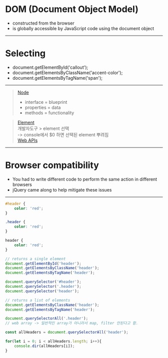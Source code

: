 # DOM (Document Object Model)
- constructed from the browser
- is globally accessible by JavaScript code using the document object
---
# Selecting
- document.getElementById('callout');
- document.getElementsByClassName('accent-color');
- document.getElementsByTagName('span');
---
> [Node](https://developer.mozilla.org/en-US/docs/Web/API/Node)
> - interface = blueprint
> - properties = data
> - methods = functionality  

> [Element](https://developer.mozilla.org/en-US/docs/Web/API/Element)  
> 개발자도구 > element 선택  
> ->  console에서 $0 하면 선택된 element 뿌려짐   
> [Web APIs](https://developer.mozilla.org/en-US/docs/Web/API)
---
# Browser compatibility
- You had to write different code to perform the same action in different browsers
- jQuery came along to help mitigate these issues
---
```css
#header {
    color: 'red';
}

.header {
    color: 'red';
}

header {
    color: 'red';
}
```
```js
// returns a single element
document.getElementById('header');
document.getElementsByClassName('header');
document.getElementsByTagName('header');

document.querySelector('#header');
document.querySelector('.header');
document.querySelector('header');

// returns a list of elements
document.getElementsByClassName('header');
document.getElementsByTagName('header');

document.querySelectorAll('.header');
// web array -> 일반적인 array가 아니라서 map, filter 안된다고 함.

const allHeaders = document.querySelectorAll('header');

for(let i = 0; i < allHeaders.length; i++){
    console.dir(allHeaders[i]);
}
```